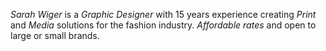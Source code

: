 *Sarah Wiger* is a *Graphic Designer* with 15 years experience creating *Print* and *Media* solutions for the fashion industry.  *Affordable rates* and open to large or small brands.
